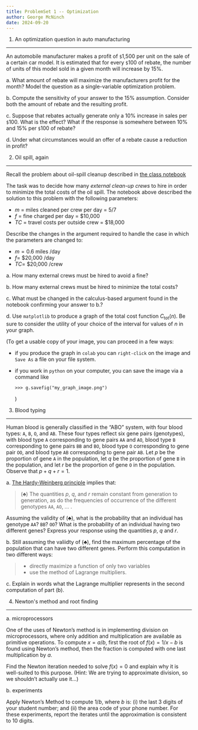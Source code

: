 ```yaml
---
title: ProblemSet 1 -- Optimization
author: George McNinch
date: 2024-09-20 
---
```


1. An optimization question in auto manufacturing
------------------------

An automobile manufacturer makes a profit of `$`1,500 per unit on the
sale of a certain car model. It is estimated that for every `$`100 of
rebate, the number of units of this model sold in a given month will
increase by 15%.

a. What amount of rebate will maximize the manufacturers profit for
   the month? Model the question as a single-variable optimization
   problem.

b. Compute the sensitivity of your answer to the 15%
   assumption. Consider both the amount of rebate and the resulting
   profit.

c. Suppose that rebates actually generate only a 10% increase in sales
   per `$`100. What is the effect? What if the response is somewhere
   between 10% and 15% per `$`100 of rebate?

d. Under what circumstances would an offer of a rebate cause a
   reduction in profit?
   

2. Oil spill, again
-------------

Recall the problem about oil-spill cleanup described in [the class
notebook](https://colab.research.google.com/github/gmcninch-tufts/math87-notebooks/blob/master/01--optimization.ipynb)

The task was to decide how many *external clean-up crews* to hire in
order to minimize the total costs of the oil spill. The notebook above
described the solution to this problem with the following parameters:

* $m$ = miles cleaned per crew per day = $5/7$
* $f$ = fine charged per day = \$10,000
* $TC$ = travel costs per outside crew = \$18,000

Describe the changes in the argument required to handle the case in which
the parameters are changed to:

* $m = 0.6$ miles /day
* $f =$ \$20,000 /day
* $TC=$ \$20,000 /crew

a. How many external crews must be hired to avoid a fine?

b. How many external crews must be hired to minimize the total costs?

c. What must be changed in the calculus-based argument found in the
   notebook confirming your answer to b.?

d. Use ``matplotlib`` to produce a graph of the total cost function
   $C_{\operatorname{tot}}(n)$.  Be sure to consider the utility of
   your choice of the interval for values of $n$ in your graph.
   
   (To get a usable copy of your image, you can proceed in a few ways:
   
   - if you produce the graph in ``colab`` you can ``right-click`` on
     the image and ``Save As`` a file on your file system.
	 
   - if you work in ``python`` on your computer, you can save the
     image via a command like
	 
	 ```
	 >>> g.savefig("my_graph_image.png")
	 ```
	 )
	 
3. Blood typing
--------------

Human blood is generally classified in the “ABO” system, with four
blood types: `A`, `B`, `O`, and `AB`. These four types reflect six
gene pairs (genotypes), with blood type `A` corresponding to gene
pairs `AA` and `AO`, blood type `B` corresponding to gene pairs `BB`
and `BO`, blood type `O` corresponding to gene pair `OO`, and blood
type `AB` corresponding to gene pair `AB`. Let $p$ be the proportion
of gene `A` in the population, let $q$ be the proportion of gene `B`
in the population, and let $r$ be the proportion of gene `O` in the
population. Observe that $p + q + r = 1$.


a. [The Hardy-Weinberg
   principle](https://en.wikipedia.org/wiki/Hardy%E2%80%93Weinberg_principle)
   implies that:

   > $(\clubsuit)$ The quantities $p$, $q$, and $r$ remain constant from
   > generation to generation, as do the frequencies of occurrence of
   > the different genotypes  `AA`, `AO`, ... .

   Assuming the validity of $(\clubsuit)$, what is the probability
   that an individual has genotype `AA`? `BB`? `OO`? What is the
   probability of an individual having two different genes?  Express
   your response using the quantities $p$, $q$ and $r$.

b. Still assuming the valiidty of $(\clubsuit)$, find the maximum
   percentage of the population that can have two different genes.
   Perform this computation in two different ways:
 
   >  - directly maximize a function of only two variables
   >  - use the method of Lagrange multipliers.

c. Explain in words what the Lagrange multiplier represents in the
   second computation of part (b).




4. Newton's method and root finding
-----------------------------------

a. microprocessors

   One of the uses of Newton’s method is in implementing division on
   microprocessors, where only addition and multiplication are
   available as primitive operations. To compute $x = a/b$, first the
   root of $f(x) = 1/x − b$ is found using Newton’s method, then the
   fraction is computed with one last multiplication by $a$.

   Find the Newton iteration needed to solve $f(x) = 0$ and explain
   why it is well-suited to this purpose. (Hint: We are trying to
   approximate division, so we shouldn’t actually use it...)

b. experiments

   Apply Newton’s Method to compute $1/b$, where $b$ is: (i) the
   last 3 digits of your student number; and (ii) the area code of
   your phone number. For these experiments, report the iterates until
   the approximation is consistent to 10 digits.
